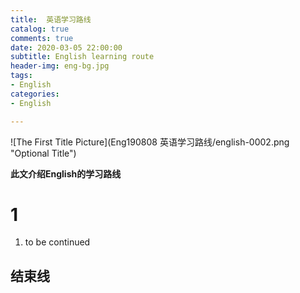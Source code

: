 ```yaml
---
title:  英语学习路线
catalog: true
comments: true
date: 2020-03-05 22:00:00
subtitle: English learning route
header-img: eng-bg.jpg
tags: 
- English
categories: 
- English

---
```

![The First Title Picture](Eng190808 英语学习路线/english-0002.png "Optional Title")

<!-- more -->

**此文介绍English的学习路线**

# 1

1. to be continued



结束线
-----------------------------------------

